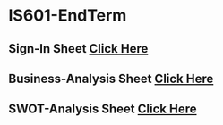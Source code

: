 # IS601-EndTerm

## Sign-In Sheet [Click Here](signin-sheet.md)


## Business-Analysis Sheet [Click Here](competative-analysis.md)


## SWOT-Analysis Sheet [Click Here](SWOT-analysis.md)
